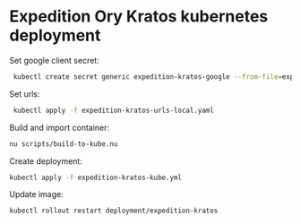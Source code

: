 # Expedition Ory Kratos kubernetes deployment
Set google client secret: 

```sh
 kubectl create secret generic expedition-kratos-google --from-file=expedition-kratos-google.secret.properties --dry-run=client -o yaml | kubectl apply -f -
```

Set urls:

```sh
 kubectl apply -f expedition-kratos-urls-local.yaml
```

Build and import container:
```sh
nu scripts/build-to-kube.nu
```

Create deployment:
```sh
kubectl apply -f expedition-kratos-kube.yml
```

Update image:
```sh
kubectl rollout restart deployment/expedition-kratos
```